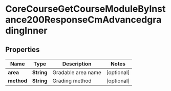 

# CoreCourseGetCourseModuleByInstance200ResponseCmAdvancedgradingInner


## Properties

| Name | Type | Description | Notes |
|------------ | ------------- | ------------- | -------------|
|**area** | **String** | Gradable area name |  [optional] |
|**method** | **String** | Grading method |  [optional] |



